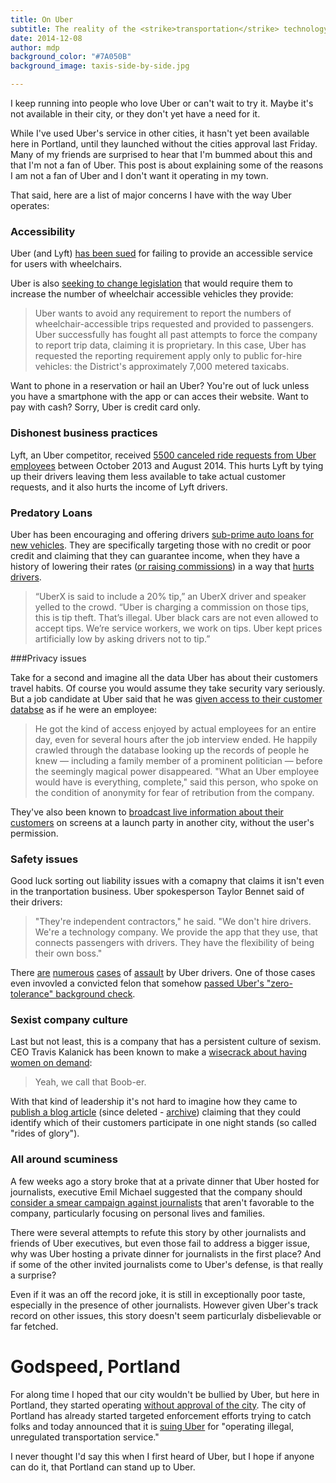 ```yaml
---
title: On Uber
subtitle: The reality of the <strike>transportation</strike> technology company
date: 2014-12-08
author: mdp
background_color: "#7A050B"
background_image: taxis-side-by-side.jpg

---
```


I keep running into people who love Uber or can't wait to try it. Maybe it's not available in their city, or they don't yet have a need for it.

While I've used Uber's service in other cities, it hasn't yet been available here in Portland, until they launched without the cities approval last Friday. Many of my friends are surprised to hear that I'm bummed about this and that I'm not a fan of Uber. This post is about explaining some of the reasons I am not a fan of Uber and I don't want it operating in my town.

That said, here are a list of major concerns I have with the way Uber operates:

### Accessibility

Uber (and Lyft) [has been sued](http://nextcity.org/daily/entry/wheelchair-users-ride-share-uber-lyft) for failing to provide an accessible service for users with wheelchairs. 

Uber is also [seeking to change legislation](http://wamu.org/news/14/11/18/uber_seeks_changes_to_wheelchair_accessible_taxi_bill) that would require them to increase the number of wheelchair accessible vehicles they provide:

<blockquote>Uber wants to avoid any requirement to report the numbers of wheelchair-accessible trips requested and provided to passengers. Uber successfully has fought all past attempts to force the company to report trip data, claiming it is proprietary. In this case, Uber has requested the reporting requirement apply only to public for-hire vehicles: the District's approximately 7,000 metered taxicabs.</blockquote>

Want to phone in a reservation or hail an Uber? You're out of luck unless you have a smartphone with the app or can acces their website. Want to pay with cash? Sorry, Uber is credit card only.

### Dishonest business practices

Lyft, an Uber competitor, received [5500 canceled ride requests from Uber employees](http://money.cnn.com/2014/08/11/technology/uber-fake-ride-requests-lyft/) between October 2013 and August 2014. This hurts Lyft by tying up their drivers leaving them less available to take actual customer requests, and it also hurts the income of Lyft drivers.

### Predatory Loans

Uber has been encouraging and offering drivers [sub-prime auto loans for new vehicles](http://valleywag.gawker.com/uber-and-its-shady-partners-are-pushing-drivers-into-su-1649936785). They are specifically targeting those with no credit or poor credit and claiming that they can guarantee income, when they have a history of lowering their rates ([or raising commissions](http://www.forbes.com/sites/ellenhuet/2014/09/22/uber-now-taking-its-biggest-uberx-commission-ever-25-percent/)) in a way that [hurts drivers](http://www.buzzfeed.com/johanabhuiyan/uber-drivers-protest-in-sf-and-la-while-drivers-in-ny-and-lo).

<blockquote>“UberX is said to include a 20% tip,” an UberX driver and speaker yelled to the crowd. “Uber is charging a commission on those tips, this is tip theft. That’s illegal. Uber black cars are not even allowed to accept tips. We’re service workers, we work on tips. Uber kept prices artificially low by asking drivers not to tip.”</blockquote>

###Privacy issues

Take for a second and imagine all the data Uber has about their customers travel habits. Of course you would assume they take security vary seriously. But a job candidate at Uber said that he was [given access to their customer databse](http://www.businessinsider.com/uber-reportedly-gave-an-interview-candidate-access-to-the-companys-rider-database-2014-12) as if he were an employee: 

<blockquote>He got the kind of access enjoyed by actual employees for an entire day, even for several hours after the job interview ended. He happily crawled through the database looking up the records of people he knew — including a family member of a prominent politician — before the seemingly magical power disappeared. "What an Uber employee would have is everything, complete," said this person, who spoke on the condition of anonymity for fear of retribution from the company.</blockquote>

They've also been known to [broadcast live information about their customers](https://medium.com/@petersimsie/can-we-trust-uber-c0e793deda36) on screens at a launch party in another city, without the user's permission.

### Safety issues

Good luck sorting out liability issues with a comapny that claims it isn't even in the tranportation business. Uber spokesperson Taylor Bennet said of their drivers: 

<blockquote>"They're independent contractors," he said. "We don't hire drivers. We're a technology company. We provide the app that they use, that connects passengers with drivers. They have the flexibility of being their own boss."</blockquote>

There [are](http://betabeat.com/2013/03/uber-limo-driver-alleged-rape-sexual-assault-uber-customer-dc-not-charged/) [numerous](http://www.latimes.com/local/lanow/la-me-ln-uber-driver-arrested-san-francisco-20140604-story.html) [cases](http://www.nbclosangeles.com/news/local/Uber-Driver-Arrested-Kidnap-With-Sexual-Intent-Charge-261730151.html) of [assault](http://recode.net/2014/09/27/uber-takes-another-hit-with-hammer-attack-incident/) by Uber drivers. One of those cases even invovled a convicted felon that somehow [passed Uber's "zero-tolerance" background check](http://www.forbes.com/sites/ellenhuet/2014/06/03/uber-driver-with-felony-conviction-charged-with-battery-for-allegedly-hitting-passenger/).

### Sexist company culture

Last but not least, this is a company that has a persistent culture of sexism. CEO Travis Kalanick has been known to make a [wisecrack about having women on demand](http://www.gq.com/news-politics/newsmakers/201403/uber-cab-confessions?currentPage=1):

<blockquote>Yeah, we call that Boob-er.</blockquote>

With that kind of leadership it's not hard to imagine how they came to [publish a blog article](http://boingboing.net/2014/11/19/uber-can-track-your-one-night.html) (since deleted - [archive](https://web.archive.org/web/20140828024924/http://blog.uber.com/ridesofglory)) claiming that they could identify which of their customers participate in one night stands (so called "rides of glory").

### All around scuminess

A few weeks ago a story broke that at a private dinner that Uber hosted for journalists, executive Emil Michael suggested that the company should [consider a smear campaign against journalists](http://www.buzzfeed.com/bensmith/uber-executive-suggests-digging-up-dirt-on-journalists) that aren't favorable to the company, particularly focusing on personal lives and families.

There were several attempts to refute this story by other journalists and friends of Uber executives, but even those fail to address a bigger issue, why was Uber hosting a private dinner for journalists in the first place? And if some of the other invited journalists come to Uber's defense, is that really a surprise?

Even if it was an off the record joke, it is still in exceptionally poor taste, especially in the presence of other journalists. However given Uber's track record on other issues, this story doesn't seem particurlaly disbelievable or far fetched.

# Godspeed, Portland 

For along time I hoped that our city wouldn't be bullied by Uber, but here in Portland, they started operating [without approval of the city](http://www.portlandoregon.gov/transportation/article/511920). The city of Portland has already started targeted enforcement efforts trying to catch folks and today announced that it is [suing Uber](http://www.portlandoregon.gov/transportation/article/511920) for "operating illegal, unregulated transportation service." 

I never thought I'd say this when I first heard of Uber, but I hope if anyone can do it, that Portland can stand up to Uber.

